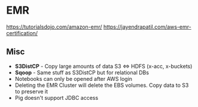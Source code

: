 # EMR

https://tutorialsdojo.com/amazon-emr/
https://jayendrapatil.com/aws-emr-certification/

## Misc

- **S3DistCP** - Copy large amounts of data S3 <=> HDFS (x-acc, x-buckets)
- **Sqoop** - Same stuff as S3DistCP but for relational DBs
- Notebooks can only be opened after AWS login
- Deleting the EMR Cluster will delete the EBS volumes. Copy data to S3 to preserve it
- Pig doesn't support JDBC access

